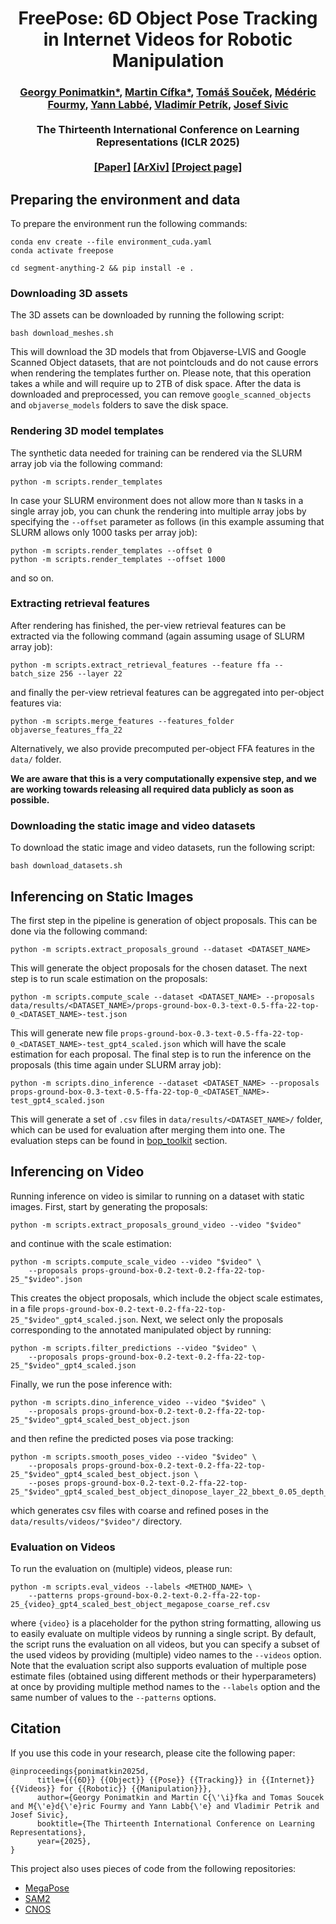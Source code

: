 <h1 align="center">
FreePose: 6D Object Pose Tracking in Internet Videos for Robotic Manipulation
</h1>

<div align="center">
<h3>
<a href="http://ponimatkin.github.io">Georgy Ponimatkin*</a>,
<a href="http://cifkam.github.io">Martin Cífka*</a>,
<a href="http://soczech.github.io">Tomáš Souček</a>,
<a href="https://medericfourmy.github.io">Médéric Fourmy</a>,
<a href="http://ylabbe.github.io">Yann Labbé</a>,
<a href="https://petrikvladimir.github.io">Vladimír Petrík</a>,
<a href="https://people.ciirc.cvut.cz/~sivic/">Josef Sivic</a>
<br>
<br>
The Thirteenth International Conference on Learning Representations (ICLR 2025)
<br>
<br>
<a href="https://openreview.net/pdf?id=1CIUkpoata">[Paper]</a>
<a href="https://arxiv.org/abs/2503.10307">[ArXiv]</a>
<a href="https://ponimatkin.github.io/freepose/index.html">[Project page]</a>
<br>
</h3>
</div>
 
## Preparing the environment and data
To prepare the environment run the following commands: 
```
conda env create --file environment_cuda.yaml
conda activate freepose

cd segment-anything-2 && pip install -e .
```

### Downloading 3D assets
The 3D assets can be downloaded by running the following script:
```
bash download_meshes.sh
```
This will download the 3D models that from Objaverse-LVIS and Google Scanned Object datasets, that are not pointclouds and do not cause errors when rendering the templates further on. Please note, that this operation takes a while and will require up to 2TB of disk space. After the data is downloaded and preprocessed, you can remove `google_scanned_objects` and `objaverse_models` folders to save the disk space.


### Rendering 3D model templates
The synthetic data needed for training can be rendered via the SLURM array job via the following command:
```
python -m scripts.render_templates
```
In case your SLURM environment does not allow more than `N` tasks in a single array job, you can chunk the rendering into multiple array jobs by specifying the `--offset` parameter as follows (in this example assuming that SLURM allows only 1000 tasks per array job):
```
python -m scripts.render_templates --offset 0
python -m scripts.render_templates --offset 1000
```
and so on.


### Extracting retrieval features
After rendering has finished, the per-view retrieval features can be extracted via the following command (again assuming usage of SLURM array job):
```
python -m scripts.extract_retrieval_features --feature ffa --batch_size 256 --layer 22
```
and finally the per-view retrieval features can be aggregated into per-object features via:
```
python -m scripts.merge_features --features_folder objaverse_features_ffa_22
```
Alternatively, we also provide precomputed per-object FFA features in the `data/` folder.

**We are aware that this is a very computationally expensive step, and we are working towards releasing all required data publicly as soon as possible.**

### Downloading the static image and video datasets
To download the static image and video datasets, run the following script:
```
bash download_datasets.sh
```

## Inferencing on Static Images
The first step in the pipeline is generation of object proposals. This can be done via the following command:
```
python -m scripts.extract_proposals_ground --dataset <DATASET_NAME>
```
This will generate the object proposals for the chosen dataset. The next step is to run scale estimation on the proposals:
```
python -m scripts.compute_scale --dataset <DATASET_NAME> --proposals data/results/<DATASET_NAME>/props-ground-box-0.3-text-0.5-ffa-22-top-0_<DATASET_NAME>-test.json
```
This will generate new file `props-ground-box-0.3-text-0.5-ffa-22-top-0_<DATASET_NAME>-test_gpt4_scaled.json` which will have the scale estimation for each proposal. The final step is to run the inference on the proposals (this time again under SLURM array job):
```
python -m scripts.dino_inference --dataset <DATASET_NAME> --proposals props-ground-box-0.3-text-0.5-ffa-22-top-0_<DATASET_NAME>-test_gpt4_scaled.json
```
This will generate a set of `.csv` files in `data/results/<DATASET_NAME>/` folder, which can be used for evaluation after merging them into one. The evaluation steps can be found in [bop_toolkit](bop_toolkit/README.md) section.

## Inferencing on Video
Running inference on video is similar to running on a dataset with static images. First, start by generating the proposals:
```
python -m scripts.extract_proposals_ground_video --video "$video" 
```
and continue with the scale estimation:
```
python -m scripts.compute_scale_video --video "$video" \
    --proposals props-ground-box-0.2-text-0.2-ffa-22-top-25_"$video".json
```
This creates the object proposals, which include the object scale estimates, in a file `props-ground-box-0.2-text-0.2-ffa-22-top-25_"$video"_gpt4_scaled.json`.
Next, we select only the proposals corresponding to the annotated manipulated object by running:
```
python -m scripts.filter_predictions --video "$video" \
    --proposals props-ground-box-0.2-text-0.2-ffa-22-top-25_"$video"_gpt4_scaled.json
```
Finally, we run the pose inference with:
```
python -m scripts.dino_inference_video --video "$video" \
    --proposals props-ground-box-0.2-text-0.2-ffa-22-top-25_"$video"_gpt4_scaled_best_object.json
```
and then refine the predicted poses via pose tracking:
```
python -m scripts.smooth_poses_video --video "$video" \
    --proposals props-ground-box-0.2-text-0.2-ffa-22-top-25_"$video"_gpt4_scaled_best_object.json \
    --poses props-ground-box-0.2-text-0.2-ffa-22-top-25_"$video"_gpt4_scaled_best_object_dinopose_layer_22_bbext_0.05_depth_zoedepth.csv
```
which generates csv files with coarse and refined poses in the `data/results/videos/"$video"/` directory.

### Evaluation on Videos
To run the evaluation on (multiple) videos, please run:
```
python -m scripts.eval_videos --labels <METHOD_NAME> \
    --patterns props-ground-box-0.2-text-0.2-ffa-22-top-25_{video}_gpt4_scaled_best_object_megapose_coarse_ref.csv
```
where `{video}` is a placeholder for the python string formatting, allowing us to easily evaluate on multiple videos by running a single script. By default, the script runs the evaluation on all videos, but you can specify a subset of the used videos by providing (multiple) video names to the `--videos` option. Note that the evaluation script also supports evaluation of multiple pose estimate files (obtained using different methods or their hyperparameters) at once by providing multiple method names to the `--labels` option and the same number of values to the `--patterns` options.  

## Citation
If you use this code in your research, please cite the following paper:

```
@inproceedings{ponimatkin2025d,
      title={{{6D}} {{Object}} {{Pose}} {{Tracking}} in {{Internet}} {{Videos}} for {{Robotic}} {{Manipulation}}},
      author={Georgy Ponimatkin and Martin C{\'\i}fka and Tomas Soucek and M{\'e}d{\'e}ric Fourmy and Yann Labb{\'e} and Vladimir Petrik and Josef Sivic},
      booktitle={The Thirteenth International Conference on Learning Representations},
      year={2025},
}
```

This project also uses pieces of code from the following repositories:
- [MegaPose](https://github.com/megapose6d/megapose6d)
- [SAM2](https://github.com/facebookresearch/sam2)
- [CNOS](https://github.com/nv-nguyen/cnos)
